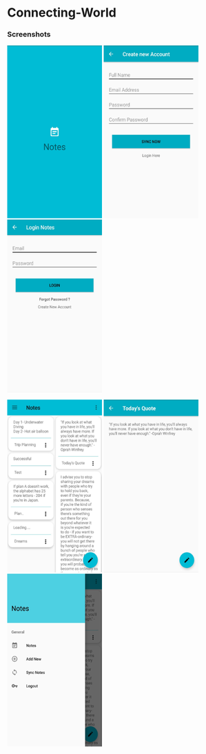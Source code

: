 # Connecting-World

### Screenshots
<p>
  <img width="220" height="400" src="https://github.com/Lakshya28/Notes/blob/master/Screenshots/6.jpeg">
  <img width="220" height="400" src="https://github.com/Lakshya28/Notes/blob/master/Screenshots/1.jpeg">
  <img width="220" height="400" src="https://github.com/Lakshya28/Notes/blob/master/Screenshots/2.jpeg">
</p>
<p>
  <img width="220" height="400" src="https://github.com/Lakshya28/Notes/blob/master/Screenshots/3.jpeg">
  <img width="220" height="400" src="https://github.com/Lakshya28/Notes/blob/master/Screenshots/4.jpeg">
  <img width="220" height="400" src="https://github.com/Lakshya28/Notes/blob/master/Screenshots/5.jpeg">
</p>
